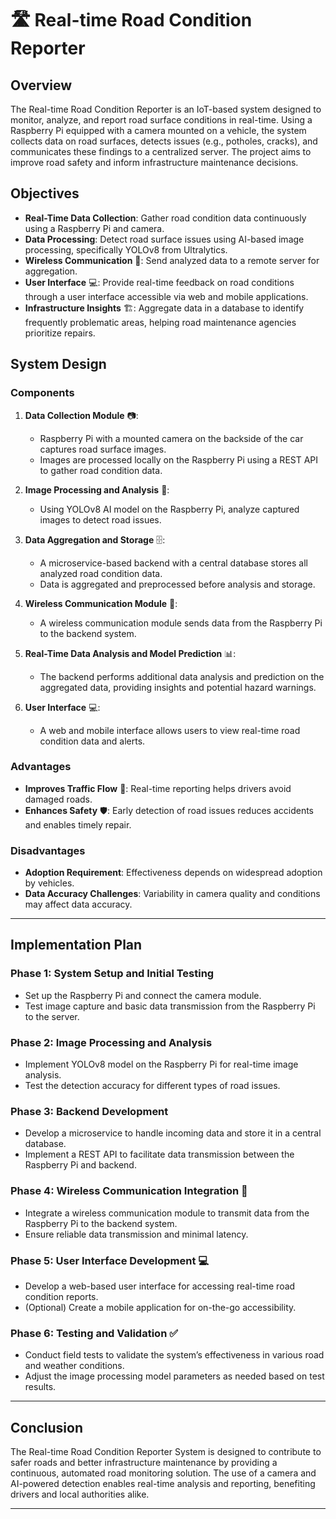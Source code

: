 # 🛣️  Real-time Road Condition Reporter

## Overview
The Real-time Road Condition Reporter is an IoT-based system designed to monitor, analyze, and report road surface conditions in real-time. Using a Raspberry Pi equipped with a camera mounted on a vehicle, the system collects data on road surfaces, detects issues (e.g., potholes, cracks), and communicates these findings to a centralized server. The project aims to improve road safety and inform infrastructure maintenance decisions.

## Objectives
- **Real-Time Data Collection**: Gather road condition data continuously using a Raspberry Pi and camera.
- **Data Processing**: Detect road surface issues using AI-based image processing, specifically YOLOv8 from Ultralytics.
- **Wireless Communication** 📡: Send analyzed data to a remote server for aggregation.
- **User Interface** 💻: Provide real-time feedback on road conditions through a user interface accessible via web and mobile applications.
- **Infrastructure Insights** 🏗️: Aggregate data in a database to identify frequently problematic areas, helping road maintenance agencies prioritize repairs.

## System Design
### Components
1. **Data Collection Module** 📷: 
   - Raspberry Pi with a mounted camera on the backside of the car captures road surface images.
   - Images are processed locally on the Raspberry Pi using a REST API to gather road condition data.
   
2. **Image Processing and Analysis** 🧠:
   - Using YOLOv8 AI model on the Raspberry Pi, analyze captured images to detect road issues.
   
3. **Data Aggregation and Storage** 🗄️:
   - A microservice-based backend with a central database stores all analyzed road condition data.
   - Data is aggregated and preprocessed before analysis and storage.

4. **Wireless Communication Module** 📡:
   - A wireless communication module sends data from the Raspberry Pi to the backend system.
   
5. **Real-Time Data Analysis and Model Prediction** 📊:
   - The backend performs additional data analysis and prediction on the aggregated data, providing insights and potential hazard warnings.

6. **User Interface** 💻:
   - A web and mobile interface allows users to view real-time road condition data and alerts.

### Advantages
- **Improves Traffic Flow** 🚦: Real-time reporting helps drivers avoid damaged roads.
- **Enhances Safety** 🛡️: Early detection of road issues reduces accidents and enables timely repair.

### Disadvantages
- **Adoption Requirement**: Effectiveness depends on widespread adoption by vehicles.
- **Data Accuracy Challenges**: Variability in camera quality and conditions may affect data accuracy.

---

## Implementation Plan

### Phase 1: System Setup and Initial Testing
- Set up the Raspberry Pi and connect the camera module.
- Test image capture and basic data transmission from the Raspberry Pi to the server.

### Phase 2: Image Processing and Analysis
- Implement YOLOv8 model on the Raspberry Pi for real-time image analysis.
- Test the detection accuracy for different types of road issues.

### Phase 3: Backend Development
- Develop a microservice to handle incoming data and store it in a central database.
- Implement a REST API to facilitate data transmission between the Raspberry Pi and backend.

### Phase 4: Wireless Communication Integration 📡
- Integrate a wireless communication module to transmit data from the Raspberry Pi to the backend system.
- Ensure reliable data transmission and minimal latency.

### Phase 5: User Interface Development 💻
- Develop a web-based user interface for accessing real-time road condition reports.
- (Optional) Create a mobile application for on-the-go accessibility.

### Phase 6: Testing and Validation ✅
- Conduct field tests to validate the system’s effectiveness in various road and weather conditions.
- Adjust the image processing model parameters as needed based on test results.

---

## Conclusion
The Real-time Road Condition Reporter System is designed to contribute to safer roads and better infrastructure maintenance by providing a continuous, automated road monitoring solution. The use of a camera and AI-powered detection enables real-time analysis and reporting, benefiting drivers and local authorities alike.

---